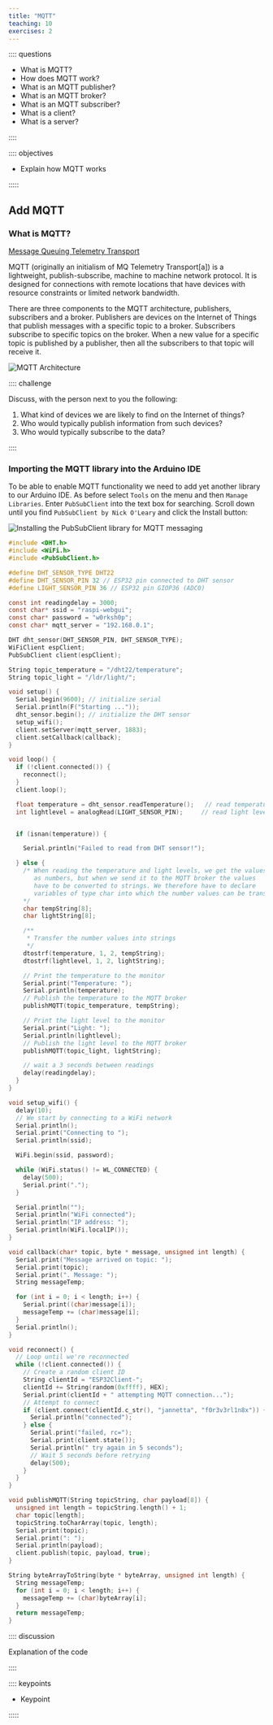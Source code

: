 ```yaml
---
title: "MQTT"
teaching: 10
exercises: 2
---
```

:::: questions 

- What is MQTT?
- How does MQTT work?
- What is an MQTT publisher?
- What is an MQTT broker?
- What is an MQTT subscriber?
- What is a client?
- What is a server?

::::

:::: objectives

- Explain how MQTT works

:::::

## Add MQTT

### What is MQTT?

[Message Queuing Telemetry Transport](https://en.wikipedia.org/wiki/MQTT)

MQTT (originally an initialism of MQ Telemetry Transport[a]) is a lightweight, publish-subscribe, machine to machine network protocol. It is designed for connections with remote locations that have devices with resource constraints or limited network bandwidth. 

There are three components to the MQTT architecture, publishers, subscribers and a broker. Publishers are devices on the Internet of Things that publish messages with a specific topic to a broker. Subscribers subscribe to specific topics on the broker. When a new value for a specific topic is published by a publisher, then all the subscribers to that topic will receive it. 

![MQTT Architecture](fig/mqtt_architecture.png)

:::: challenge

Discuss, with the person next to you the following:
1. What kind of devices we are likely to find on the Internet of things?
2. Who would typically publish information from such devices?
3. Who would typically subscribe to the data?

::::

### Importing the MQTT library into the Arduino IDE

To be able to enable MQTT functionality we need to add yet another library to our Arduino IDE. As before select `Tools` on the menu and then `Manage Libraries`. Enter `PubSubClient` into the text box for searching. Scroll down until you find `PubSubClient by Nick O'Leary` and click the Install button:

![Installing the PubSubClient library for MQTT messaging](fig/PubSubClient.png)



```c
#include <DHT.h>
#include <WiFi.h>
#include <PubSubClient.h>

#define DHT_SENSOR_TYPE DHT22
#define DHT_SENSOR_PIN 32 // ESP32 pin connected to DHT sensor
#define LIGHT_SENSOR_PIN 36 // ESP32 pin GIOP36 (ADC0)

const int readingdelay = 3000;
const char* ssid = "raspi-webgui";
const char* password = "w0rksh0p";
const char* mqtt_server = "192.168.0.1";

DHT dht_sensor(DHT_SENSOR_PIN, DHT_SENSOR_TYPE);
WiFiClient espClient;
PubSubClient client(espClient);

String topic_temperature = "/dht22/temperature";
String topic_light = "/ldr/light/";

void setup() {
  Serial.begin(9600); // initialize serial
  Serial.println(F("Starting ..."));
  dht_sensor.begin(); // initialize the DHT sensor
  setup_wifi();
  client.setServer(mqtt_server, 1883);
  client.setCallback(callback);
}

void loop() {
  if (!client.connected()) {
    reconnect();
  }
  client.loop();

  float temperature = dht_sensor.readTemperature();   // read temperature in Celsius
  int lightlevel = analogRead(LIGHT_SENSOR_PIN);     // read light level


  if (isnan(temperature)) {

    Serial.println("Failed to read from DHT sensor!");

  } else {
    /* When reading the temperature and light levels, we get the values
       as numbers, but when we send it to the MQTT broker the values
       have to be converted to strings. We therefore have to declare
       variables of type char into which the number values can be transferred
    */
    char tempString[8];
    char lightString[8];

    /**
     * Transfer the number values into strings
     */
    dtostrf(temperature, 1, 2, tempString);
    dtostrf(lightlevel, 1, 2, lightString);

    // Print the temperature to the monitor
    Serial.print("Temperature: ");
    Serial.println(temperature);
    // Publish the temperature to the MQTT broker
    publishMQTT(topic_temperature, tempString);

    // Print the light level to the monitor
    Serial.print("Light: ");
    Serial.println(lightlevel);
    // Publish the light level to the MQTT broker
    publishMQTT(topic_light, lightString);

    // wait a 3 seconds between readings
    delay(readingdelay);
  }
}

void setup_wifi() {
  delay(10);
  // We start by connecting to a WiFi network
  Serial.println();
  Serial.print("Connecting to ");
  Serial.println(ssid);

  WiFi.begin(ssid, password);

  while (WiFi.status() != WL_CONNECTED) {
    delay(500);
    Serial.print(".");
  }

  Serial.println("");
  Serial.println("WiFi connected");
  Serial.println("IP address: ");
  Serial.println(WiFi.localIP());
}

void callback(char* topic, byte * message, unsigned int length) {
  Serial.print("Message arrived on topic: ");
  Serial.print(topic);
  Serial.print(". Message: ");
  String messageTemp;

  for (int i = 0; i < length; i++) {
    Serial.print((char)message[i]);
    messageTemp += (char)message[i];
  }
  Serial.println();
}

void reconnect() {
  // Loop until we're reconnected
  while (!client.connected()) {
    // Create a random client ID
    String clientId = "ESP32Client-";
    clientId += String(random(0xffff), HEX);
    Serial.print(clientId + " attempting MQTT connection...");
    // Attempt to connect
    if (client.connect(clientId.c_str(), "jannetta", "f0r3v3rl1n8x")) {
      Serial.println("connected");
    } else {
      Serial.print("failed, rc=");
      Serial.print(client.state());
      Serial.println(" try again in 5 seconds");
      // Wait 5 seconds before retrying
      delay(500);
    }
  }
}

void publishMQTT(String topicString, char payload[8]) {
  unsigned int length = topicString.length() + 1;
  char topic[length];
  topicString.toCharArray(topic, length);
  Serial.print(topic);
  Serial.print(": ");
  Serial.println(payload);
  client.publish(topic, payload, true);
}

String byteArrayToString(byte * byteArray, unsigned int length) {
  String messageTemp;
  for (int i = 0; i < length; i++) {
    messageTemp += (char)byteArray[i];
  }
  return messageTemp;
}
```

:::: discussion

Explanation of the code

::::

:::: keypoints 

- Keypoint

:::::

[r-markdown]: https://rmarkdown.rstudio.com/
